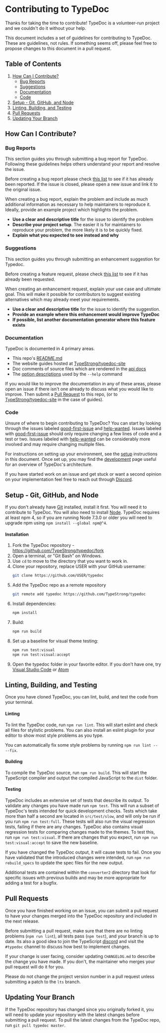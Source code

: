 # Contributing to TypeDoc

Thanks for taking the time to contribute! TypeDoc is a volunteer-run project and we couldn't do it without your help.

This document includes a set of guidelines for contributing to TypeDoc. These are guidelines, not rules. If something seems off, please feel free to propose changes to this document in a pull request.

## Table of Contents

1. [How Can I Contribute?](#how-can-i-contribute)
    - [Bug Reports](#bug-reports)
    - [Suggestions](#suggestions)
    - [Documentation](#documentation)
    - [Code](#code)
1. [Setup - Git, GitHub, and Node](#setup---git-github-and-node)
1. [Linting, Building, and Testing](#linting-building-and-testing)
1. [Pull Requests](#pull-requests)
1. [Updating Your Branch](#updating-your-branch)

## How Can I Contribute?

### Bug Reports

This section guides you through submitting a bug report for TypeDoc. Following these guidelines helps others understand your report and resolve the issue.

Before creating a bug report please check [this list][bugs] to see if it has already been reported. If the issue is closed, please open a new issue and link it to the original issue.

When creating a bug report, explain the problem and include as much additional information as necessary to help maintainers to reproduce it. Ideally, provide an example project which highlights the problem.

-   **Use a clear and descriptive title** for the issue to identify the problem
-   **Describe your project setup**. The easier it is for maintainers to reproduce your problem, the more likely it is to be quickly fixed.
-   **Explain what you expected to see instead and why**

### Suggestions

This section guides you through submitting an enhancement suggestion for Typedoc.

Before creating a feature request, please check [this list][suggestions] to see if it has already been requested.

When creating an enhancement request, explain your use case and ultimate goal. This will make it possible for contributors to suggest existing alternatives which may already meet your requirements.

-   **Use a clear and descriptive title** for the issue to identify the suggestion.
-   **Provide an example where this enhancement would improve TypeDoc**
-   **If possible, list another documentation generator where this feature exists**

### Documentation

TypeDoc is documented in 4 primary areas.

-   This repo's [README.md](https://github.com/TypeStrong/typedoc/blob/master/README.md)
-   The website guides hosted at [TypeStrong/typedoc-site](https://github.com/TypeStrong/typedoc-site/)
-   Doc comments of source files which are rendered in the [api docs](https://typedoc.org/api/)
-   The [option descriptions](https://github.com/TypeStrong/typedoc/blob/ce0654295698e2bb2badf5f93d388bd977da3c46/src/lib/application.ts#L66) used by the `--help` command

If you would like to improve the documentation in any of these areas, please open an issue if there isn't one already to discuss what you would like to improve. Then submit a [Pull Request](#pull-requests) to this repo, (or to [TypeStrong/typedoc-site](https://github.com/TypeStrong/typedoc-site/) in the case of guides).

### Code

Unsure of where to begin contributing to TypeDoc? You can start by looking through the issues labeled [good-first-issue] and [help-wanted]. Issues labeled with [good-first-issue] should only require changing a few lines of code and a test or two. Issues labeled with [help-wanted] can be considerably more involved and may require changing multiple files.

For instructions on setting up your environment, see the [setup](#setup---git-github-and-node) instructions in this document.
Once set up, you may find the [development](https://typedoc.org/guides/development/) page useful for an overview of TypeDoc's architecture.

If you have started work on an issue and get stuck or want a second opinion on your implementation feel free to reach out through [Discord].

## Setup - Git, GitHub, and Node

If you don't already have [Git] installed, install it first. You will need it to contribute to TypeDoc. You will also need to install [Node]. TypeDoc requires at least npm 4, so if you are running Node 7.3.0 or older you will need to upgrade npm using `npm install --global npm@^4`.

#### Installation

1. Fork the TypeDoc repository - https://github.com/TypeStrong/typedoc/fork
1. Open a terminal, or "Git Bash" on Windows.
1. Use `cd` to move to the directory that you want to work in.
1. Clone your repository, replace USER with your GitHub username:
    ```bash
    git clone https://github.com/USER/typedoc
    ```
1. Add the TypeDoc repo as a remote repository
    ```bash
    git remote add typedoc https://github.com/TypeStrong/typedoc
    ```
1. Install dependencies:
    ```bash
    npm install
    ```
1. Build:
    ```bash
    npm run build
    ```
1. Set up a baseline for visual theme testing:
    ```bash
    npm run test:visual
    npm run test:visual:accept
    ```
1. Open the typedoc folder in your favorite editor. If you don't have one, try [Visual Studio Code][vscode] or [Atom]

## Linting, Building, and Testing

Once you have cloned TypeDoc, you can lint, build, and test the code from your terminal.

#### Linting

To lint the TypeDoc code, run `npm run lint`. This will start eslint and check all files for stylistic problems. You can also install an eslint plugin for your editor to show most style problems as you type.

You can automatically fix some style problems by running `npm run lint -- --fix`.

#### Building

To compile the TypeDoc source, run `npm run build`. This will start the TypeScript compiler and output the compiled JavaScript to the `dist` folder.

#### Testing

TypeDoc includes an extensive set of tests that describe its output. To validate any changes you have made run `npm test`.
This will run a subset of TypeDoc's tests intended for quick development checks.
Tests which take more than half a second are located in `src/test/slow`, and will only be run if you run `npm run test:full`.
These tests will also run the visual regression tests, failing if there are any changes.
TypeDoc also contains visual regression tests for comparing changes made to the themes. To test this, run `npm run test:visual`. If there are changes that you expect, run `npm run test:visual:accept` to save the new baseline.

If you have changed the TypeDoc output, it will cause tests to fail. Once you have validated that the introduced changes were intended, run `npm run rebuild_specs` to update the spec files for the new output.

Additional tests are contained within the `converter2` directory that look for specific issues with previous
builds and may be more appropriate for adding a test for a bugfix.

## Pull Requests

Once you have finished working on an issue, you can submit a pull request to have your changes merged into the TypeDoc repository and included in the next release.

Before submitting a pull request, make sure that there are no linting problems (`npm run lint`), all tests pass (`npm test`), and your branch is up to date. Its also a good idea to join the TypeScript [discord] and visit the `#typedoc` channel to discuss how best to implement changes.

If your change is user facing, consider updating `CHANGELOG.md` to describe the change you have made. If you don't, the maintainer who merges your pull request will do it for you.

Please do not change the project version number in a pull request unless submitting a patch to the `lts` branch.

## Updating Your Branch

If the TypeDoc repository has changed since you originally forked it, you will need to update your repository with the latest changes before submitting a pull request. To pull the latest changes from the TypeDoc repo, run `git pull typedoc master`.

[bugs]: https://github.com/TypeStrong/typedoc/labels/bug
[suggestions]: https://github.com/TypeStrong/typedoc/labels/enhancement
[good-first-issue]: https://github.com/TypeStrong/typedoc/labels/good%20first%20issue
[help-wanted]: https://github.com/TypeStrong/typedoc/labels/help%20wanted
[discord]: https://discord.com/invite/typescript
[github]: https://github.com
[git]: https://git-scm.com
[node]: https://nodejs.org/en/
[vscode]: https://code.visualstudio.com/
[atom]: https://atom.io/
